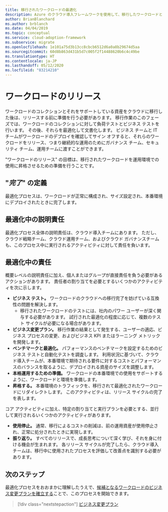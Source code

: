 ```yaml
---
title: 移行されたワークロードの最適化
description: Azure のクラウド導入フレームワークを使用して、移行したワークロードと資産を運用環境に昇格させる準備をします。
author: BrianBlanchard
ms.author: brblanch
ms.date: 04/04/2019
ms.topic: conceptual
ms.service: cloud-adoption-framework
ms.subservice: migrate
ms.openlocfilehash: 1e101a75d3b13cc8cbcb6512d6a0a8b29674d5aa
ms.sourcegitcommit: 60d8b863d431b5d7c005f2f14488620b6c4c49be
ms.translationtype: HT
ms.contentlocale: ja-JP
ms.lasthandoff: 05/12/2020
ms.locfileid: "83214210"
---
```

# <a name="release-workloads"></a>ワークロードのリリース

ワークロードのコレクションとそれをサポートしている資産をクラウドに移行した後は、リリースする前に準備を行う必要があります。 移行作業のこのフェーズでは、ワークロードのコレクションに対して負荷テストとビジネス テストを行います。 その後、それらを最適化して文書化します。 ビジネス チームと IT チームがワークロードのデプロイを確認してサイン オフすると、それらのワークロードをリリース、つまり継続的な運用のためにガバナンス チーム、セキュリティ チーム、運用チームに渡すことができます。

"ワークロードのリリース" の目標は、移行されたワークロードを運用環境での使用に昇格させるための準備を行うことです。

## <a name="definition-of-_done_"></a>"_完了_" の定義

最適化プロセスは、ワークロードが正常に構成され、サイズ設定され、本番環境にデプロイされたときに完了します。

## <a name="accountability-during-optimization"></a>最適化中の説明責任

最適化プロセス全体の説明責任は、クラウド導入チームにあります。 ただし、クラウド戦略チーム、クラウド運用チーム、およびクラウド ガバナンスチームも、このプロセス中に実行されるアクティビティに対して責任を負います。

## <a name="responsibilities-during-optimization"></a>最適化中の責任

概要レベルの説明責任に加え、個人またはグループが直接責任を負う必要があるアクションがあります。 責任者の割り当てを必要とするいくつかのアクティビティを次に示します。

- **ビジネス テスト。** ワークロードのクラウドへの移行完了を妨げている互換性の問題を解決します。
  - 移行されたワークロードのテストには、社内のパワー ユーザーが深く関与する必要があります。 試行された最適化の程度に応じて、複数のテスト サイクルが必要になる場合があります。
- **ビジネス変更プラン。** 移行作業の結果として発生する、ユーザーの適応、ビジネス プロセスの変更、およびビジネス KPI またはラーニング メトリックを開発します。
- **ベンチマークと最適化。** パフォーマンスのベンチマークを設定するためのビジネス テストと自動化テストを調査します。 利用状況に基づいて、クラウド導入チームが、本番環境で期待される要件に対するコストとパフォーマンスのバランスを取るように、デプロイされる資産のサイズを調整します。
- **本格運用するための準備。** ワークロードの本番環境での使用をサポートするように、ワークロードと環境を準備します。
- **昇格する。** 本番環境のトラフィックを、移行されて最適化されたワークロードにリダイレクトします。 このアクティビティは、リリース サイクルの完了を表します。

コア アクティビティに加え、特定の割り当てと実行プランを必要とする、並行して実行されるいくつかのアクティビティがあります。

- **使用停止。** 通常、移行によるコストの削減は、前の運用資産が使用停止され、正常に処分されたときに実現します。
- **振り返り。** すべてのリリースで、成長思考について深く学び、それを身に付ける機会が生まれます。 各リリース サイクルが完了したら、クラウド導入チームは、移行中に使用されたプロセスを評価して改善点を識別する必要があります。

## <a name="next-steps"></a>次のステップ

最適化プロセスをおおまかに理解したうえで、[候補となるワークロードのビジネス変更プランを確立する](./business-change-plan.md)ことで、このプロセスを開始できます。

> [!div class="nextstepaction"]
> [ビジネス変更プラン](./business-change-plan.md)
